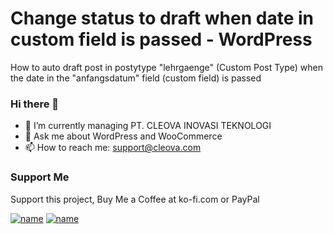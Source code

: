 # Change status to draft when date in custom field is passed - WordPress
How to auto draft post in postytype "lehrgaenge" (Custom Post Type) when the date in the "anfangsdatum" field (custom field) is passed

### Hi there 👋
- 🔭 I’m currently managing PT. CLEOVA INOVASI TEKNOLOGI
- 💬 Ask me about WordPress and WooCommerce
- 📫 How to reach me: support@cleova.com

### Support Me
Support this project, Buy Me a Coffee at ko-fi.com or PayPal<br>

[![name](https://user-images.githubusercontent.com/31910468/202833210-f4a85c0e-6790-4882-be13-c62300af5dfe.png)](https://ko-fi.com/cleova)
[![name](https://user-images.githubusercontent.com/31910468/202841156-4e770c3f-7583-425c-9fed-e1ccfdac9a68.png)](https://paypal.me/cleovapay)

